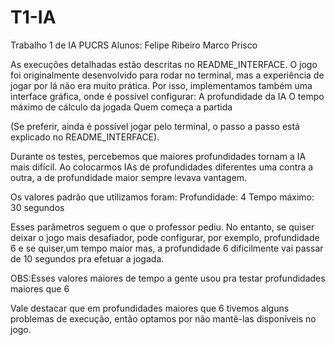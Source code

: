 # T1-IA

Trabalho 1 de IA PUCRS
Alunos: Felipe Ribeiro
Marco Prisco

As execuções detalhadas estão descritas no README_INTERFACE.
O jogo foi originalmente desenvolvido para rodar no terminal, mas a experiência de jogar por lá não era muito prática. Por isso, implementamos também uma interface gráfica, onde é possível configurar:
A profundidade da IA
O tempo máximo de cálculo da jogada
Quem começa a partida

(Se preferir, ainda é possível jogar pelo terminal, o passo a passo está explicado no README_INTERFACE).

Durante os testes, percebemos que maiores profundidades tornam a IA mais difícil. Ao colocarmos IAs de profundidades diferentes uma contra a outra, a de profundidade maior sempre levava vantagem.

Os valores padrão que utilizamos foram:
Profundidade: 4
Tempo máximo: 30 segundos

Esses parâmetros seguem o que o professor pediu. No entanto, se quiser deixar o jogo mais desafiador, pode configurar, por exemplo, profundidade 6 e se quiser,um tempo maior mas, a profundidade 6 dificilmente vai passar de 10 segundos pra efetuar a jogada.

OBS:Esses valores maiores de tempo a gente usou pra testar profundidades maiores que 6

Vale destacar que em profundidades maiores que 6 tivemos alguns problemas de execução, então optamos por não mantê-las disponíveis no jogo.
